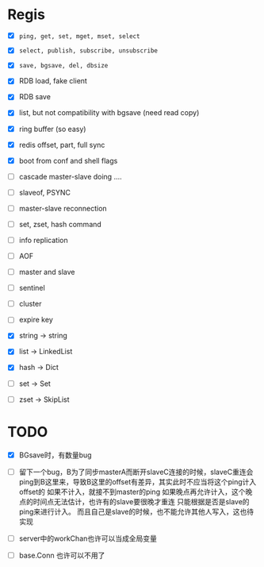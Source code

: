 # Regis

- [x] `ping, get, set, mget, mset, select`
- [x] `select, publish, subscribe, unsubscribe`
- [x] `save, bgsave, del, dbsize`
- [x] RDB load, fake client
- [x] RDB save
- [x] list, but not compatibility with bgsave (need read copy)
- [x] ring buffer (so easy)
- [x] redis offset, part, full sync
- [x] boot from conf and shell flags
- [ ] cascade master-slave doing ....
- [ ] slaveof, PSYNC
- [ ] master-slave reconnection
- [ ] set, zset, hash command




- [ ] info replication
- [ ] AOF
- [ ] master and slave
- [ ] sentinel
- [ ] cluster
- [ ] expire key

- [x] string -> string
- [x] list -> LinkedList
- [x] hash -> Dict
- [ ] set -> Set
- [ ] zset -> SkipList

# TODO
- [x] BGsave时，有数量bug
- [ ] 留下一个bug，B为了同步masterA而断开slaveC连接的时候，slaveC重连会ping到B这里来，导致B这里的offset有差异，其实此时不应当将这个ping计入offset的
  如果不计入，就接不到master的ping
  如果晚点再允许计入，这个晚点的时间点无法估计，也许有的slave要很晚才重连
  只能根据是否是slave的ping来进行计入。
  而且自己是slave的时候，也不能允许其他人写入，这也待实现
- [ ] server中的workChan也许可以当成全局变量
- [ ] base.Conn 也许可以不用了

